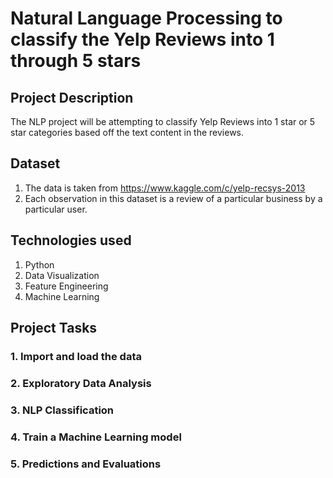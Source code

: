 # Natural Language Processing to classify the Yelp Reviews into 1 through 5 stars
## Project Description
The NLP project will be attempting to classify Yelp Reviews into 1 star or 5 star categories based off the text content in the reviews.

## Dataset
1. The data is taken from https://www.kaggle.com/c/yelp-recsys-2013
2. Each observation in this dataset is a review of a particular business by a particular user.

## Technologies used
1. Python
2. Data Visualization
3. Feature Engineering
4. Machine Learning

## Project Tasks
### 1. Import and load the data
### 2. Exploratory Data Analysis
### 3. NLP Classification
### 4. Train a Machine Learning model
### 5. Predictions and Evaluations
